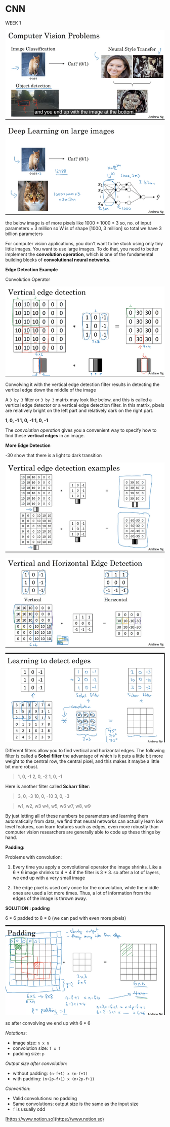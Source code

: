 # CNN

WEEK 1 

![Untitled](CNN%20499d3029988940279d1fd7b9980901ce/Untitled.png)

![Untitled](CNN%20499d3029988940279d1fd7b9980901ce/Untitled%201.png)

the below image is of more pixels like 1000 * 1000 * 3
so, no. of input parameters = 3 million so W is of shape  [1000, 3 million] so total we have 3 billion parameters

For computer vision applications, you don't want to be stuck using only tiny little images. You want to use large images. To do that, you need to better implement the **convolution operation**, which is one of the fundamental building blocks of **convolutional neural networks**.

**Edge Detection Example**

Convolution Operator

![Untitled](CNN%20499d3029988940279d1fd7b9980901ce/Untitled%202.png)

Convolving it with the vertical edge detection filter results in detecting the vertical edge down the middle of the image

A `3 by 3` filter or `3 by 3` matrix may look like below, and this is called a vertical edge detector or a vertical edge detection filter. In this matrix, pixels are relatively bright on the left part and relatively dark on the right part.

**1, 0, -1
1, 0, -1
1, 0, -1**

The *convolution operation* gives you a convenient way to specify how to find these **vertical edges** in an image.

**More Edge Detection**

-30 show that there is a light to dark transition

![Untitled](CNN%20499d3029988940279d1fd7b9980901ce/Untitled%203.png)

![Untitled](CNN%20499d3029988940279d1fd7b9980901ce/Untitled%204.png)

![Untitled](CNN%20499d3029988940279d1fd7b9980901ce/Untitled%205.png)

Different filters allow you to find vertical and horizontal edges. The following filter is called a **Sobel filter** the advantage of which is it puts a little bit more weight to the central row, the central pixel, and this makes it maybe a little bit more robust.

> 
> 
> 
> 1, 0, -1
> 2, 0, -2
> 1, 0, -1
> 

Here is another filter called **Scharr filter**:

> 3, 0, -3
10, 0, -10
3, 0, -3
> 

> w1, w2, w3
w4, w5, w6
w7, w8, w9
> 

By just letting all of these numbers be parameters and learning them automatically from data, we find that neural networks can actually learn low level features, can learn features such as edges, even more robustly than computer vision researchers are generally able to code up these things by hand.

**Padding:**

Problems with convolution: 
1)  Every time you apply a convolutional operator the image shrinks. Like a 6 * 6 image shrinks to 4 * 4 if the filter is 3 * 3. so after a lot of layers, we end up with a very small image

2) The edge pixel is used only once for the convolution, while the middle  ones are used a lot more times. Thus, a lot of information from the edges of the image is thrown away.

**SOLUTION : padding**

6 * 6 padded to 8 * 8 (we can pad with even more pixels)

![Untitled](CNN%20499d3029988940279d1fd7b9980901ce/Untitled%206.png)

so after convolving we end up with 6 * 6

*Notations*:

- image size: `n x n`
- convolution size: `f x f`
- padding size: `p`

*Output size after convolution*:

- without padding: `(n-f+1) x (n-f+1)`
- with padding: `(n+2p-f+1) x (n+2p-f+1)`

*Convention*:

- Valid convolutions: no padding
- Same convolutions: output size is the same as the input size
- `f` is usually odd

[https://www.notion.so](https://www.notion.so)